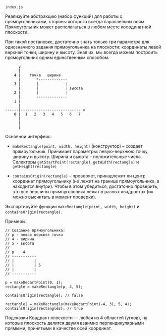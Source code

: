 `index.js`

Реализуйте абстракцию (набор функций) для работы с прямоугольниками, стороны которого всегда параллельны осям. Прямоугольник может располагаться в любом месте координатной плоскости.

При такой постановке, достаточно знать только три параметра для однозначного задания прямоугольника на плоскости: координаты левой верхней точки, ширину и высоту. Зная их, мы всегда можем построить прямоугольник одним единственным способом.
```
      y
      |
    4 |    точка   ширина
      |       *-------------
    3 |       |            |
      |       |            | высота
    2 |       |            |
      |       --------------
    1 |
      |
------|--------------------------- x
    0 |  1   2   3   4   5   6   7
      |
      |
      |

```
Основной интерфейс:

- `makeRectangle(point, width, height)` (конструктор) – создает прямоугольник. Принимает параметры: левую-верхнюю точку, ширину и высоту. Ширина и высота – положительные числа.
Селекторы `getStartPoint(rectangle)`, `getWidth(rectangle)` и `getHeight(rectangle)`

- `containsOrigin(rectangle)` – проверяет, принадлежит ли центр координат прямоугольнику (не лежит на границе прямоугольника, а находится внутри). Чтобы в этом убедиться, достаточно проверить, что все вершины прямоугольника лежат в разных квадрантах (их можно высчитать в момент проверки).

Экспортируйте функции `makeRectangle(point, width, height)` и `containsOrigin(rectangle)`.

Примеры:
```
// Создание прямоугольника:
// p - левая верхняя точка
// 4 - ширина
// 5 - высота
//
// p    4
// -----------
// |         |
// |         | 5
// |         |
// -----------
 
p = makeDecartPoint(0, 1);
rectangle = makeRectangle(p, 4, 5);
 
containsOrigin(rectangle); // false
 
rectangle2 = makeRectangle(makeDecartPoint(-4, 3), 5, 4);
containsOrigin(rectangle2); // true
```

Подсказки
Квадрант плоскости — любая из 4 областей (углов), на которые плоскость делится двумя взаимно перпендикулярными прямыми, принятыми в качестве осей координат.